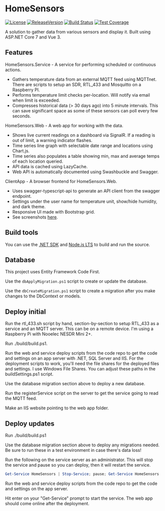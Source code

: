 # HomeSensors

[![License](https://img.shields.io/github/license/void-type/HomeSensors.svg)](https://github.com/void-type/HomeSensors/blob/main/LICENSE.txt)
[![ReleaseVersion](https://img.shields.io/github/release/void-type/HomeSensors.svg)](https://github.com/void-type/HomeSensors/releases)
[![Build Status](https://img.shields.io/azure-devops/build/void-type/VoidCore/18/main)](https://dev.azure.com/void-type/VoidCore/_build/latest?definitionId=18&branchName=main)
[![Test Coverage](https://img.shields.io/azure-devops/coverage/void-type/VoidCore/18/main)](https://dev.azure.com/void-type/VoidCore/_build/latest?definitionId=18&branchName=main)

A solution to gather data from various sensors and display it. Built using ASP.NET Core 7 and Vue 3.

## Features

HomeSensors.Service - A service for performing scheduled or continuous actions.

* Gathers temperature data from an external MQTT feed using MQTTnet. There are scripts to setup an SDR, RTL_433 and Mosquitto on a Raspberry PI.
* Performs temperature limit checks per-location. Will notify via email when limit is exceeded.
* Compresses historical data (> 30 days ago) into 5 minute intervals. This can save significant space as some of these sensors can poll every few seconds.

HomeSensors.Web - A web app for working with the data.

* Shows live current readings on a dashboard via SignalR. If a reading is out of limit, a warning indicator flashes.
* Time series line graph with selectable date range and locations using Chart.js.
* Time series also populates a table showing min, max and average temps of each location queried.
* API data is cached using LazyCache.
* Web API is automatically documented using Swashbuckle and Swagger.

ClientApp - A browser frontend for HomeSensors.Web.
* Uses swagger-typescript-api to generate an API client from the swagger endpoint.
* Settings under the user name for temperature unit, show/hide humidity, and dark theme.
* Responsive UI made with Bootstrap grid.
* See screenshots [here](docs/screenshots.md).

## Build tools

You can use the [.NET SDK](https://dot.net/download) and [Node.js LTS](https://nodejs.org/) to build and run the source.

## Database

This project uses Entity Framework Code First.

Use the `dbApplyMigration.ps1` script to create or update the database.

Use the `dbCreateMigration.ps1` script to create a migration after you make changes to the DbContext or models.

## Deploy initial

Run the rtl_433.sh script by hand, section-by-section to setup RTL_433 as a service and an MQTT server. This can be on a remote device. I'm using a Raspberry Pi with Nooelec NESDR Mini 2+.

Run ./build/build.ps1.

Run the web and service deploy scripts from the code repo to get the code and settings on an app server with .NET, SQL Server and IIS. For the deployment scripts to work, you'll need the file shares for the deployed files and settings. I use Windows File Shares. You can adjust these paths in the buildSettings.ps1 script.

Use the database migration section above to deploy a new database.

Run the registerService script on the server to get the service going to read the MQTT feed.

Make an IIS website pointing to the web app folder.

## Deploy updates

Run ./build/build.ps1

Use the database migration section above to deploy any migrations needed. Be sure to run these in a test environment in case there's data loss!

Run the following  on the service server as an administrator. This will stop the service and pause so you can deploy, then it will restart the service.

```PowerShell
Get-Service HomeSensors | Stop-Service; pause; Get-Service HomeSensors | Start-Service
```

Run the web and service deploy scripts from the code repo to get the code and settings on the app server.

Hit enter on your "Get-Service" prompt to start the service. The web app should come online after the deployment.
